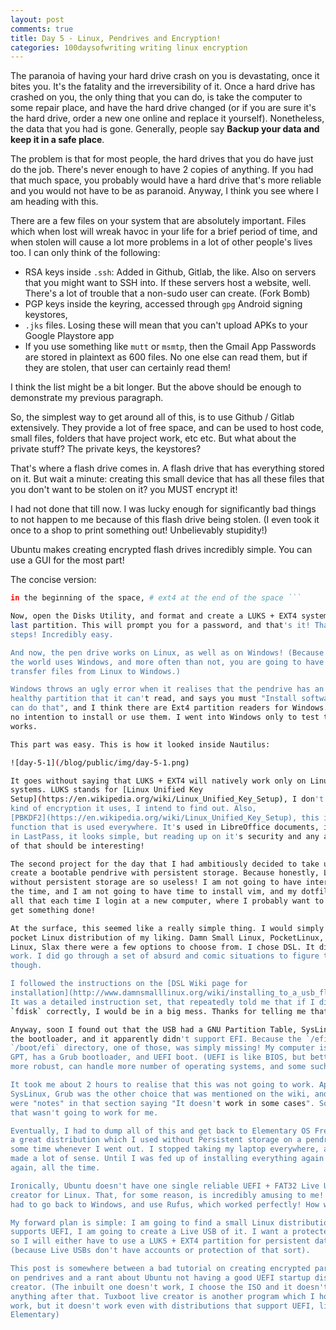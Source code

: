 ```yaml
---
layout: post
comments: true
title: Day 5 - Linux, Pendrives and Encryption!
categories: 100daysofwriting writing linux encryption
---
```


The paranoia of having your hard drive crash on you is devastating, once it
bites you. It's the fatality and the irreversibility of it. Once a hard drive
has crashed on you, the only thing that you can do, is take the computer to some
repair place, and have the hard drive changed (or if you are sure it's the hard
drive, order a new one online and replace it yourself). Nonetheless, the data
that you had is gone. Generally, people say **Backup your data and keep it in a
safe place**.

The problem is that for most people, the hard drives that you do have just do
the job. There's never enough to have 2 copies of anything. If you had that much
space, you probably would have a hard drive that's more reliable and you would
not have to be as paranoid. Anyway, I think you see where I am heading with
this.

There are a few files on your system that are absolutely important. Files which
when lost will wreak havoc in your life for a brief period of time, and when
stolen will cause a lot more problems in a lot of other people's lives too. I
can only think of the following:

- RSA keys inside `.ssh`: Added in Github, Gitlab, the like. Also on servers
    that you might want to SSH into. If these servers host a website, well.
    There's a lot of trouble that a non-sudo user can create. (Fork Bomb)
- PGP keys inside the keyring, accessed through `gpg` Android signing keystores,
- `.jks` files. Losing these will mean that you can't
    upload APKs to your Google Playstore app
- If you use something like `mutt` or `msmtp`, then the Gmail App Passwords are
    stored in plaintext as 600 files. No one else can read them, but if they are
    stolen, that user can certainly read them!

I think the list might be a bit longer. But the above should be enough to
demonstrate my previous paragraph.

So, the simplest way to get around all of this, is to use Github / Gitlab
extensively. They provide a lot of free space, and can be used to host code,
small files, folders that have project work, etc etc. But what about the private
stuff? The private keys, the keystores?

That's where a flash drive comes in. A flash drive that has everything stored on
it. But wait a minute: creating this small device that has all these files that
you don't want to be stolen on it? you MUST encrypt it!

I had not done that till now. I was lucky enough for significantly bad things to
not happen to me because of this flash drive being stolen. (I even took it once
to a shop to print something out! Unbelievably stupidity!)

Ubuntu makes creating encrypted flash drives incredibly simple. You can use a
GUI for the most part!

The concise version:

```sh apt-fast install gparted gparted /dev/sdb # create two partitions. FAT32
in the beginning of the space, # ext4 at the end of the space ```

Now, open the Disks Utility, and format and create a LUKS + EXT4 system on the
last partition. This will prompt you for a password, and that's it! That was 2
steps! Incredibly easy.

And now, the pen drive works on Linux, as well as on Windows! (Because most of
the world uses Windows, and more often than not, you are going to have to
transfer files from Linux to Windows.)

Windows throws an ugly error when it realises that the pendrive has an Ext4
healthy partition that it can't read, and says you must "Install software that
can do that", and I think there are Ext4 partition readers for Windows. I have
no intention to install or use them. I went into Windows only to test that FAT32
works.

This part was easy. This is how it looked inside Nautilus:

![day-5-1](/blog/public/img/day-5-1.png)

It goes without saying that LUKS + EXT4 will natively work only on Linux based
systems. LUKS stands for [Linux Unified Key
Setup](https://en.wikipedia.org/wiki/Linux_Unified_Key_Setup), I don't know what
kind of encryption it uses, I intend to find out. Also,
[PBKDF2](https://en.wikipedia.org/wiki/Linux_Unified_Key_Setup), this is the
function that is used everywhere. It's used in LibreOffice documents, it's used
in LastPass, it looks simple, but reading up on it's security and any analysis
of that should be interesting!

The second project for the day that I had ambitiously decided to take up was to
create a bootable pendrive with persistent storage. Because honestly, Live CDs
without persistent storage are so useless! I am not going to have internet all
the time, and I am not going to have time to install vim, and my dotfiles, and
all that each time I login at a new computer, where I probably want to quickly
get something done!

At the surface, this seemed like a really simple thing. I would simply get a
pocket Linux distribution of my liking. Damn Small Linux, PocketLinux, Pen Drive
Linux, Slax there were a few options to choose from. I chose DSL. It didn't
work. I did go through a set of absurd and comic situations to figure that out
though.

I followed the instructions on the [DSL Wiki page for
installation](http://www.damnsmalllinux.org/wiki/installing_to_a_usb_flash_drive.html).
It was a detailed instruction set, that repeatedly told me that if I didn't use
`fdisk` correctly, I would be in a big mess. Thanks for telling me that!

Anyway, soon I found out that the USB had a GNU Partition Table, SysLinux was
the bootloader, and it apparently didn't support EFI. Because the `/efi` or
`/boot/efi` directory, one of those, was simply missing! My computer is also
GPT, has a Grub bootloader, and UEFI boot. (UEFI is like BIOS, but better. A lot
more robust, can handle more number of operating systems, and some such!)

It took me about 2 hours to realise that this was not going to work. Apart from
SysLinux, Grub was the other choice that was mentioned on the wiki, and there
were "notes" in that section saying "It doesn't work in some cases". So, clearly
that wasn't going to work for me.

Eventually, I had to dump all of this and get back to Elementary OS Freya. It's
a great distribution which I used without Persistent storage on a pendrive for
some time whenever I went out. I stopped taking my laptop everywhere, and it
made a lot of sense. Until I was fed up of installing everything again and
again, all the time.

Ironically, Ubuntu doesn't have one single reliable UEFI + FAT32 Live USB
creator for Linux. That, for some reason, is incredibly amusing to me! I finally
had to go back to Windows, and use Rufus, which worked perfectly! How weird.

My forward plan is simple: I am going to find a small Linux distribution that
supports UEFI, I am going to create a Live USB of it. I want a protected setup,
so I will either have to use a LUKS + EXT4 partition for persistent data
(because Live USBs don't have accounts or protection of that sort).

This post is somewhere between a bad tutorial on creating encrypted partitions
on pendrives and a rant about Ubuntu not having a good UEFI startup disk
creator. (The inbuilt one doesn't work, I choose the ISO and it doesn't do
anything after that. Tuxboot live creator is another program which I hoped would
work, but it doesn't work even with distributions that support UEFI, like
Elementary)
